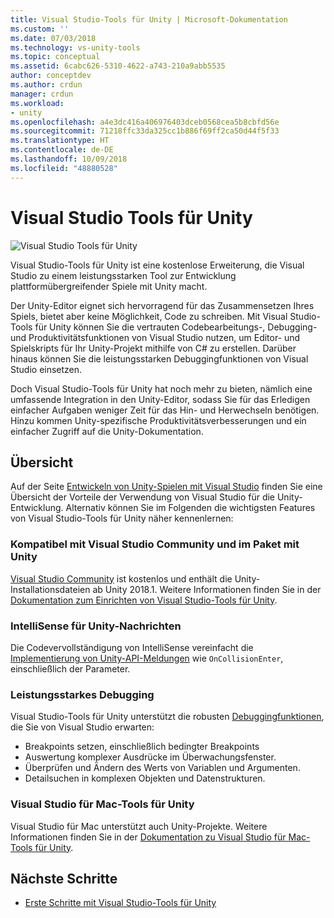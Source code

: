 ```yaml
---
title: Visual Studio-Tools für Unity | Microsoft-Dokumentation
ms.custom: ''
ms.date: 07/03/2018
ms.technology: vs-unity-tools
ms.topic: conceptual
ms.assetid: 6cabc626-5310-4622-a743-210a9abb5535
author: conceptdev
ms.author: crdun
manager: crdun
ms.workload:
- unity
ms.openlocfilehash: a4e3dc416a406976403dceb0568cea5b8cbfd56e
ms.sourcegitcommit: 71218ffc33da325cc1b886f69ff2ca50d44f5f33
ms.translationtype: HT
ms.contentlocale: de-DE
ms.lasthandoff: 10/09/2018
ms.locfileid: "48880528"
---
```

# <a name="visual-studio-tools-for-unity"></a>Visual Studio Tools für Unity

![Visual Studio Tools für Unity](media/vstu_header.png)

Visual Studio-Tools für Unity ist eine kostenlose Erweiterung, die Visual Studio zu einem leistungsstarken Tool zur Entwicklung plattformübergreifender Spiele mit Unity macht.

Der Unity-Editor eignet sich hervorragend für das Zusammensetzen Ihres Spiels, bietet aber keine Möglichkeit, Code zu schreiben. Mit Visual Studio-Tools für Unity können Sie die vertrauten Codebearbeitungs-, Debugging- und Produktivitätsfunktionen von Visual Studio nutzen, um Editor- und Spielskripts für Ihr Unity-Projekt mithilfe von C# zu erstellen. Darüber hinaus können Sie die leistungsstarken Debuggingfunktionen von Visual Studio einsetzen.

Doch Visual Studio-Tools für Unity hat noch mehr zu bieten, nämlich eine umfassende Integration in den Unity-Editor, sodass Sie für das Erledigen einfacher Aufgaben weniger Zeit für das Hin- und Herwechseln benötigen. Hinzu kommen Unity-spezifische Produktivitätsverbesserungen und ein einfacher Zugriff auf die Unity-Dokumentation.

## <a name="overview"></a>Übersicht

Auf der Seite [Entwickeln von Unity-Spielen mit Visual Studio](https://visualstudio.microsoft.com/vs/unity-tools/) finden Sie eine Übersicht der Vorteile der Verwendung von Visual Studio für die Unity-Entwicklung. Alternativ können Sie im Folgenden die wichtigsten Features von Visual Studio-Tools für Unity näher kennenlernen:

### <a name="compatible-with-visual-studio-community-and-bundled-with-unity"></a>Kompatibel mit Visual Studio Community und im Paket mit Unity

[Visual Studio Community](https://visualstudio.microsoft.com/) ist kostenlos und enthält die Unity-Installationsdateien ab Unity 2018.1. Weitere Informationen finden Sie in der [Dokumentation zum Einrichten von Visual Studio-Tools für Unity](getting-started-with-visual-studio-tools-for-unity.md).

### <a name="intellisense-for-unity-messages"></a>IntelliSense für Unity-Nachrichten

Die Codevervollständigung von IntelliSense vereinfacht die [Implementierung von Unity-API-Meldungen](using-visual-studio-tools-for-unity.md#intellisense-for-unity-api-messages) wie `OnCollisionEnter`, einschließlich der Parameter.

### <a name="superior-debugging"></a>Leistungsstarkes Debugging

Visual Studio-Tools für Unity unterstützt die robusten [Debuggingfunktionen](using-visual-studio-tools-for-unity.md#unity-debugging), die Sie von Visual Studio erwarten:

* Breakpoints setzen, einschließlich bedingter Breakpoints
* Auswertung komplexer Ausdrücke im Überwachungsfenster.
* Überprüfen und Ändern des Werts von Variablen und Argumenten.
* Detailsuchen in komplexen Objekten und Datenstrukturen.

### <a name="visual-studio-for-mac-tools-for-unity"></a>Visual Studio für Mac-Tools für Unity

Visual Studio für Mac unterstützt auch Unity-Projekte. Weitere Informationen finden Sie in der [Dokumentation zu Visual Studio für Mac-Tools für Unity](/visualstudio/mac/unity-tools).

## <a name="next-steps"></a>Nächste Schritte

* [Erste Schritte mit Visual Studio-Tools für Unity](getting-started-with-visual-studio-tools-for-unity.md)